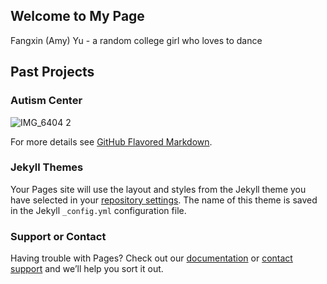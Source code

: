 ## Welcome to My Page
Fangxin (Amy) Yu - a random college girl who loves to dance

## Past Projects

### Autism Center 
![IMG_6404 2](https://user-images.githubusercontent.com/62489624/78191745-a4d14e00-7444-11ea-9047-db54ab869eab.JPG)

For more details see [GitHub Flavored Markdown](https://guides.github.com/features/mastering-markdown/).

### Jekyll Themes

Your Pages site will use the layout and styles from the Jekyll theme you have selected in your [repository settings](https://github.com/fyu16/fyu16.github.io/settings). The name of this theme is saved in the Jekyll `_config.yml` configuration file.

### Support or Contact

Having trouble with Pages? Check out our [documentation](https://help.github.com/categories/github-pages-basics/) or [contact support](https://github.com/contact) and we’ll help you sort it out.
